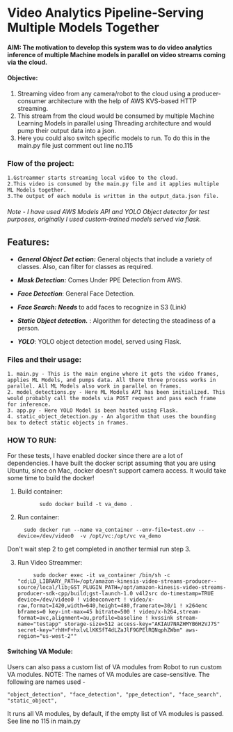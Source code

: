 #  Video Analytics Pipeline-Serving Multiple Models Together


#### AIM: The motivation to develop this system was to do video analytics inference of multiple Machine models in parallel on video streams coming via the cloud.

#### Objective:
 1. Streaming video from any camera/robot to the cloud using a producer-consumer architecture with the help of AWS KVS-based HTTP streaming.
 2. This stream from the cloud would be consumed by multiple Machine Learning Models in parallel using Threading architecture and would pump their output data into a json.
 3. Here you could also switch specific models to run. To do this in the main.py file just comment out line no.115
 
### Flow of the project:
    1.Gstreammer starts streaming local video to the cloud.
    2.This video is consumed by the main.py file and it applies multiple ML Models together.
    3.The output of each module is written in the output_data.json file.

###### Note - I have used AWS Models API and YOLO Object detector for test purposes, originally I used custom-trained models served via flask.

## Features:
- **_General Object Det ection:_** General objects that include a variety of classes. Also, can filter for classes as required. 


- **_Mask Detection:_** Comes Under PPE Detection from AWS. 


- **_Face Detection_**:  General Face Detection.


- **_Face Search: Needs_** to add faces to recognize in S3 (Link)


- **_Static Object detection._** :  Algorithm for detecting the steadiness of a person.


- _**YOLO**_:  YOLO object detection model, served using Flask.

### Files and their usage:
    1. main.py - This is the main engine where it gets the video frames, applies ML Models, and pumps data. All there three process works in parallel. All ML Models also work in parallel on frames.
    2. model_detections.py - Here ML Models API has been initialized. This would probably call the models via POST request and pass each frame for inference.
    3. app.py - Here YOLO Model is been hosted using Flask.
    4. static_object_detection.py - An algorithm that uses the bounding box to detect static objects in frames.


### **HOW TO RUN:**
For these tests, I have enabled docker since there are a lot of dependencies. I have built the docker script assuming that you are using Ubuntu, since on Mac, docker doesn't support camera access. It would take some time to build the docker!

1. Build container:
           
              sudo docker build -t va_demo .
2. Run container:
 
         sudo docker run --name va_container --env-file=test.env --device=/dev/video0  -v /opt/vc:/opt/vc va_demo

Don't wait step 2 to get completed in another termial run step 3.

3. Run Video Streammer:
            
            sudo docker exec -it va_container /bin/sh -c "cd;LD_LIBRARY_PATH=/opt/amazon-kinesis-video-streams-producer--source/local/lib;GST_PLUGIN_PATH=/opt/amazon-kinesis-video-streams-producer-sdk-cpp/build;gst-launch-1.0 v4l2src do-timestamp=TRUE device=/dev/video0 ! videoconvert ! video/x-raw,format=I420,width=640,height=480,framerate=30/1 ! x264enc  bframes=0 key-int-max=45 bitrate=500 ! video/x-h264,stream-format=avc,alignment=au,profile=baseline ! kvssink stream-name="testapp" storage-size=512 access-key="AKIAU7NAZHMYB6H2VJ7S" secret-key="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" aws-region="us-west-2""


#### Switching VA Module:


Users can also pass a custom list of VA modules from Robot to run custom VA modules.
NOTE: The names of VA modules are case-sensitive. The following are names used -


`"object_detection",
"face_detection",
"ppe_detection",
"face_search",
"static_object",`

It runs all VA modules, by default, if the empty list of VA modules is passed. See line no 115 in main.py
